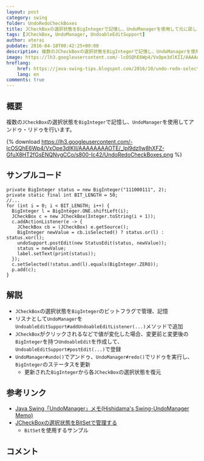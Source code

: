 ```yaml
---
layout: post
category: swing
folder: UndoRedoCheckBoxes
title: JCheckBoxの選択状態をBigIntegerで記憶し、UndoManagerを使用して元に戻したりやり直したりする
tags: [JCheckBox, UndoManager, UndoableEditSupport]
author: aterai
pubdate: 2016-04-18T00:42:25+09:00
description: 複数のJCheckBoxの選択状態をBigIntegerで記憶し、UndoManagerを使用してアンドゥ・リドゥを行います。
image: https://lh3.googleusercontent.com/-lcOSQhE6Wp4/VxOpe3dlKII/AAAAAAAAOTE/_lpl9dzIlw8hXFZ-GfuX8HT2fGsENQNvgCCo/s800-Ic42/UndoRedoCheckBoxes.png
hreflang:
    href: https://java-swing-tips.blogspot.com/2016/10/undo-redo-selected-state-of-checkboxes.html
    lang: en
comments: true
---
```

## 概要
複数の`JCheckBox`の選択状態を`BigInteger`で記憶し、`UndoManager`を使用してアンドゥ・リドゥを行います。

{% download https://lh3.googleusercontent.com/-lcOSQhE6Wp4/VxOpe3dlKII/AAAAAAAAOTE/_lpl9dzIlw8hXFZ-GfuX8HT2fGsENQNvgCCo/s800-Ic42/UndoRedoCheckBoxes.png %}

## サンプルコード
<pre class="prettyprint"><code>private BigInteger status = new BigInteger("111000111", 2);
private static final int BIT_LENGTH = 50;
//...
for (int i = 0; i &lt; BIT_LENGTH; i++) {
  BigInteger l = BigInteger.ONE.shiftLeft(i);
  JCheckBox c = new JCheckBox(Integer.toString(i + 1));
  c.addActionListener(e -&gt; {
    JCheckBox cb = (JCheckBox) e.getSource();
    BigInteger newValue = cb.isSelected() ? status.or(l) : status.xor(l);
    undoSupport.postEdit(new StatusEdit(status, newValue));
    status = newValue;
    label.setText(print(status));
  });
  c.setSelected(!status.and(l).equals(BigInteger.ZERO));
  p.add(c);
}
</code></pre>

## 解説
- `JCheckBox`の選択状態を`BigInteger`のビットフラグで管理、記憶
- リスナとして`UndoManager`を`UndoableEditSupport#addUndoableEditListener(...)`メソッドで追加
- `JCheckBox`がクリックされるなどで値が変化した場合、変更前と変更後の`BigInteger`を持つ`UndoableEdit`を作成して、`UndoableEditSupport#postEdit(...)`で登録
- `UndoManager#undo()`でアンドゥ、`UndoManager#redo()`でリドゥを実行し、`BigInteger`のステータスを更新
    - 更新された`BigInteger`から各`JCheckBox`の選択状態を復元

<!-- dummy comment line for breaking list -->

## 参考リンク
- [Java Swing「UndoManager」メモ(Hishidama's Swing-UndoManager Memo)](http://www.ne.jp/asahi/hishidama/home/tech/java/swing/UndoManager.html)
- [JCheckBoxの選択状態をBitSetで管理する](https://ateraimemo.com/Swing/BitSetCheckBoxes.html)
    - `BitSet`を使用するサンプル

<!-- dummy comment line for breaking list -->

## コメント
